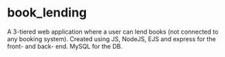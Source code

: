 # book_lending
A 3-tiered web application where a user can lend books (not connected to any booking system). Created using JS, NodeJS, EJS and express for the front- and back- end. MySQL for the DB.
